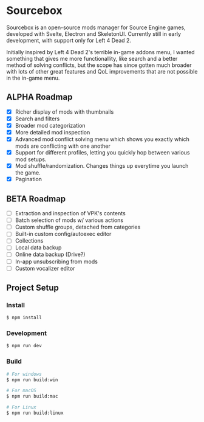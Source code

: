 # Sourcebox

Sourcebox is an open-source mods manager for Source Engine games, developed with Svelte, Electron and SkeletonUI. Currently still in early development, with support only for Left 4 Dead 2.

Initially inspired by Left 4 Dead 2's terrible in-game addons menu, I wanted something that gives me more functionallity, like search and a better method of solving conflicts, but the scope has since gotten much broader with lots of other great features and QoL improvements that are not possible in the in-game menu.

## ALPHA Roadmap
- [x] Richer display of mods with thumbnails
- [x] Search and filters
- [x] Broader mod categorization
- [x] More detailed mod inspection
- [x] Advanced mod conflict solving menu which shows you exactly which mods are conflicting with one another
- [x] Support for different profiles, letting you quickly hop between various mod setups.
- [x] Mod shuffle/randomization. Changes things up everytime you launch the game.
- [x] Pagination

## BETA Roadmap
- [ ] Extraction and inspection of VPK's contents
- [ ] Batch selection of mods w/ various actions
- [ ] Custom shuffle groups, detached from categories
- [ ] Built-in custom config/autoexec editor
- [ ] Collections
- [ ] Local data backup
- [ ] Online data backup (Drive?)
- [ ] In-app unsubscribing from mods
- [ ] Custom vocalizer editor

## Project Setup

### Install

```bash
$ npm install
```

### Development

```bash
$ npm run dev
```

### Build

```bash
# For windows
$ npm run build:win

# For macOS
$ npm run build:mac

# For Linux
$ npm run build:linux
```
